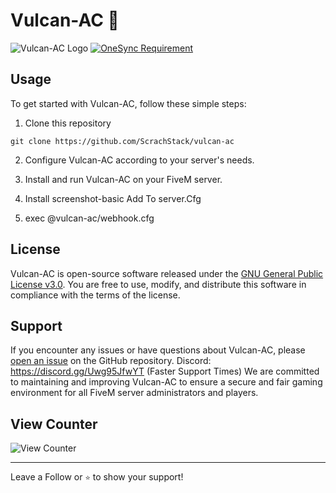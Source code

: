 # Vulcan-AC 🦉

![Vulcan-AC Logo](https://github.com/ScrachStack/vulcan-ac/assets/122732007/df9c48ff-c6b7-4d0a-90ca-f7f7ab6719f1)
[![OneSync Requirement](https://img.shields.io/badge/OneSync-Required-blue?style=for-the-badge&logo=fivem&logoColor=white)](https://docs.fivem.net/docs/scripting-reference/onesync/)


## Usage

To get started with Vulcan-AC, follow these simple steps:

1. Clone this repository
```
git clone https://github.com/ScrachStack/vulcan-ac

```

2. Configure Vulcan-AC according to your server's needs. 

3. Install and run Vulcan-AC on your FiveM server.

4. Install screenshot-basic
Add To server.Cfg
5. exec @vulcan-ac/webhook.cfg
## License

Vulcan-AC is open-source software released under the [GNU General Public License v3.0](https://github.com/ScrachStack/vulcan/blob/main/LICENSE). You are free to use, modify, and distribute this software in compliance with the terms of the license.

## Support

If you encounter any issues or have questions about Vulcan-AC, please [open an issue](https://github.com/ScrachStack/vulcan/issues) on the GitHub repository.
Discord: https://discord.gg/Uwg95JfwYT (Faster Support Times)
We are committed to maintaining and improving Vulcan-AC to ensure a secure and fair gaming environment for all FiveM server administrators and players.

## View Counter

![View Counter](https://views.whatilearened.today/views/github/ScrachStack/vulcan-ac.svg)

---

Leave a Follow or ``⭐️`` to show your support!
